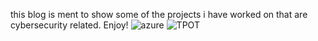 this blog is ment to show some of the projects i have worked on that are cybersecurity related. Enjoy!
![azure](https://user-images.githubusercontent.com/101017533/160876111-cb0f617d-45d2-442a-9b82-10fac96ce680.png)
![TPOT](https://user-images.githubusercontent.com/101017533/160876124-9e5f4ce7-18bf-4866-af1f-f100f25f2fd9.jpg)
